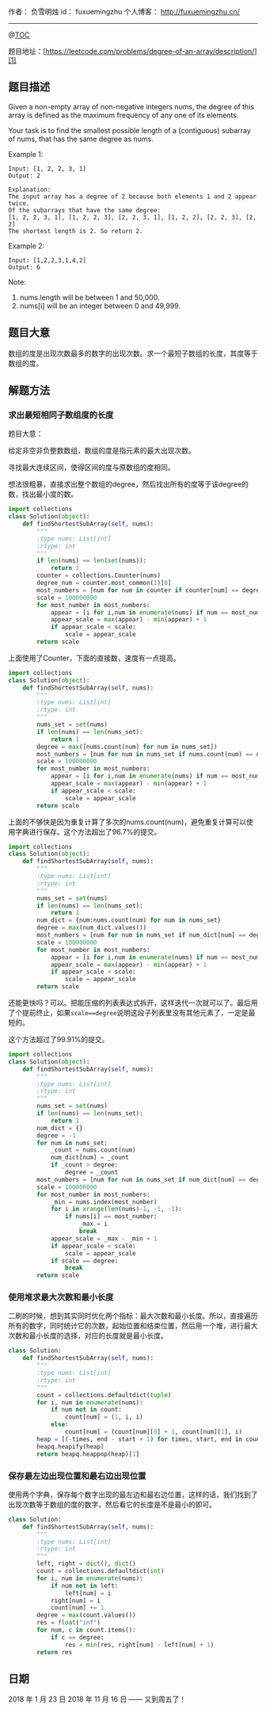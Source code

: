 

作者： 负雪明烛
id：	fuxuemingzhu
个人博客：	http://fuxuemingzhu.cn/

---
@[TOC](目录)

题目地址：[https://leetcode.com/problems/degree-of-an-array/description/][1]


## 题目描述

Given a non-empty array of non-negative integers nums, the degree of this array is defined as the maximum frequency of any one of its elements.

Your task is to find the smallest possible length of a (contiguous) subarray of nums, that has the same degree as nums.

Example 1:

    Input: [1, 2, 2, 3, 1]
    Output: 2
    
    Explanation: 
    The input array has a degree of 2 because both elements 1 and 2 appear twice.
    Of the subarrays that have the same degree:
    [1, 2, 2, 3, 1], [1, 2, 2, 3], [2, 2, 3, 1], [1, 2, 2], [2, 2, 3], [2, 2]
    The shortest length is 2. So return 2.

Example 2:

    Input: [1,2,2,3,1,4,2]
    Output: 6

Note:

1. nums.length will be between 1 and 50,000.
1. nums[i] will be an integer between 0 and 49,999.

## 题目大意

数组的度是出现次数最多的数字的出现次数。求一个最短子数组的长度，其度等于数组的度。

## 解题方法

### 求出最短相同子数组度的长度

题目大意：

给定非空非负整数数组，数组的度是指元素的最大出现次数。

寻找最大连续区间，使得区间的度与原数组的度相同。

想法很粗暴，直接求出整个数组的degree，然后找出所有的度等于该degree的数，找出最小度的数。

```python
import collections
class Solution(object):
    def findShortestSubArray(self, nums):
        """
        :type nums: List[int]
        :rtype: int
        """
        if len(nums) == len(set(nums)):
            return 1
        counter = collections.Counter(nums)
        degree_num = counter.most_common(1)[0]
        most_numbers = [num for num in counter if counter[num] == degree_num[1]]
        scale = 100000000
        for most_number in most_numbers:
            appear = [i for i,num in enumerate(nums) if num == most_number]
            appear_scale = max(appear) - min(appear) + 1
            if appear_scale < scale:
                scale = appear_scale
        return scale
```

上面使用了Counter，下面的直接数，速度有一点提高。

```python
import collections
class Solution(object):
    def findShortestSubArray(self, nums):
        """
        :type nums: List[int]
        :rtype: int
        """
        nums_set = set(nums)
        if len(nums) == len(nums_set):
            return 1
        degree = max([nums.count(num) for num in nums_set])
        most_numbers = [num for num in nums_set if nums.count(num) == degree]
        scale = 100000000
        for most_number in most_numbers:
            appear = [i for i,num in enumerate(nums) if num == most_number]
            appear_scale = max(appear) - min(appear) + 1
            if appear_scale < scale:
                scale = appear_scale
        return scale
```

上面的不够快是因为重复计算了多次的nums.count(num)，避免重复计算可以使用字典进行保存。这个方法超出了96.7%的提交。

```python
import collections
class Solution(object):
    def findShortestSubArray(self, nums):
        """
        :type nums: List[int]
        :rtype: int
        """
        nums_set = set(nums)
        if len(nums) == len(nums_set):
            return 1
        num_dict = {num:nums.count(num) for num in nums_set}
        degree = max(num_dict.values())
        most_numbers = [num for num in nums_set if num_dict[num] == degree]
        scale = 100000000
        for most_number in most_numbers:
            appear = [i for i,num in enumerate(nums) if num == most_number]
            appear_scale = max(appear) - min(appear) + 1
            if appear_scale < scale:
                scale = appear_scale
        return scale
```

还能更快吗？可以。把能压缩的列表表达式拆开，这样迭代一次就可以了。最后用了个提前终止，如果``scale==degree``说明这段子列表里没有其他元素了，一定是最短的。

这个方法超过了99.91%的提交。

```python
import collections
class Solution(object):
    def findShortestSubArray(self, nums):
        """
        :type nums: List[int]
        :rtype: int
        """
        nums_set = set(nums)
        if len(nums) == len(nums_set):
            return 1
        num_dict = {}
        degree = -1
        for num in nums_set:
            _count = nums.count(num)
            num_dict[num] = _count
            if _count > degree:
                degree = _count
        most_numbers = [num for num in nums_set if num_dict[num] == degree]
        scale = 100000000
        for most_number in most_numbers:
            _min = nums.index(most_number)
            for i in xrange(len(nums)-1, -1, -1):
                if nums[i] == most_number:
                    _max = i
                    break
            appear_scale = _max - _min + 1
            if appear_scale < scale:
                scale = appear_scale
            if scale == degree:
                break
        return scale
```

### 使用堆求最大次数和最小长度

二刷的时候，想到其实同时优化两个指标：最大次数和最小长度。所以，直接遍历所有的数字，同时统计它的次数，起始位置和结束位置，然后用一个堆，进行最大次数和最小长度的选择，对应的长度就是最小长度。

```python
class Solution:
    def findShortestSubArray(self, nums):
        """
        :type nums: List[int]
        :rtype: int
        """
        count = collections.defaultdict(tuple)
        for i, num in enumerate(nums):
            if num not in count:
                count[num] = (1, i, i)
            else:
                count[num] = (count[num][0] + 1, count[num][1], i)
        heap = [(-times, end - start + 1) for times, start, end in count.values()]
        heapq.heapify(heap)
        return heapq.heappop(heap)[1]
```

### 保存最左边出现位置和最右边出现位置

使用两个字典，保存每个数字出现的最左边和最右边位置，这样的话，我们找到了出现次数等于数组的度的数字，然后看它的长度是不是最小的即可。

```python
class Solution:
    def findShortestSubArray(self, nums):
        """
        :type nums: List[int]
        :rtype: int
        """
        left, right = dict(), dict()
        count = collections.defaultdict(int)
        for i, num in enumerate(nums):
            if num not in left:
                left[num] = i
            right[num] = i
            count[num] += 1
        degree = max(count.values())
        res = float("inf")
        for num, c in count.items():
            if c == degree:
                res = min(res, right[num] - left[num] + 1)
        return res
```

## 日期

2018 年 1 月 23 日 
2018 年 11 月 16 日 —— 又到周五了！

  [1]: https://leetcode.com/problems/degree-of-an-array/description/
